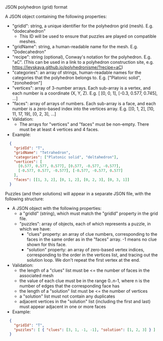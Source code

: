 JSON polyhedron (grid) format

A JSON object containing the following properties:
- "gridId": string, a unique identifier for the polyhedron grid (mesh). E.g. "dodecahedron"
  - This ID will be used to ensure that puzzles are played on compatible meshes.
- "gridName": string, a human-readable name for the mesh. E.g. "Dodecahedron"
- "recipe": string (optional), Conway's notation for the polyhedron. E.g. "aC". (This can be used
   in a link to a polyhedron construction site, e.g. https://levskaya.github.io/polyhedronisme/?recipe=aC)
- "categories": an array of strings, human-readable names for the categories that the polyhedron
  belongs to. E.g. ["Platonic solid", "zonohedron"]
- "vertices": array of 3-number arrays. Each sub-array is a vertex, and each number is
    a coordinate (X, Y, Z). E.g. [ [0, 0, 1], [-0.3, 0.577, 0.745], ...]
- "faces": array of arrays of numbers. Each sub-array is a face, and each number is a zero-based
  index into the vertices array. E.g. [[0, 1, 2], [10, 11, 17, 19], [0, 2, 3], ...]
- Validation:
  - The arrays for "vertices" and "faces" must be non-empty. There must be at least 4
    vertices and 4 faces.
- Example:
```JSON
  {
    "gridId": "T",
    "gridName": "Tetrahedron",
    "categories": ["Platonic solid", "deltahedron"],
    "vertices": [
      [0.577, 0.577, 0.577], [0.577, -0.577, -0.577],
      [-0.577, 0.577, -0.577], [-0.577, -0.577, 0.577]
    ],
    "faces": [[1, 3, 2], [0, 1, 2], [0, 2, 3], [0, 3, 1]]
  }
```

Puzzles (and their solutions) will appear in a separate JSON file, with the following structure:
- A JSON object with the following properties:
  - a "gridId" (string), which must match the "gridId" property in the grid file.
  - "puzzles": array of objects, each of which represents a puzzle, in which we have:
    - "clues" property: an array of clue numbers, corresponding to the faces in the
      same order as in the "faces" array. -1 means no clue shown for this face.
    - "solution" property: an array of zero-based vertex indices, corresponding to the order in the
      vertices list, and tracing out the solution loop. We don't repeat the first vertex at the end.
- Validation:
  - the length of a "clues" list must be <= the number of faces in the associated mesh
  - the value of each clue must be in the range 0..n-1, where n is the number of edges that the corresponding face has
  - the length of a "solution" list must be <= the number of vertices
  - a "solution" list must not contain any duplicates
  - adjacent vertices in the "solution" list (including the first and last)
    must appear adjacent in one or more faces
- Example:
```JSON
  {
    "gridId": "T",
    "puzzles": [ { "clues": [3, 1, -1, -1], "solution": [1, 2, 3] } ]
  }
```